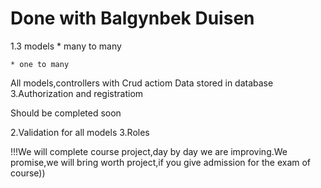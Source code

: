# Done with Balgynbek Duisen
1.3 models
	* many to many
	
	* one to many
 
 All models,controllers with Crud actiom
  Data stored in database
3.Authorization and registratiom

Should be completed soon

2.Validation for all models
3.Roles

!!!We will complete course project,day by day we are improving.We promise,we will bring worth project,if you give admission for the exam of course))